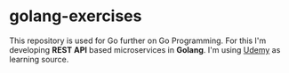 # golang-exercises

This repository is used for Go further on Go Programming. For this I'm developing **REST API** based microservices in **Golang**. I'm using [Udemy](https://www.udemy.com/course/rest-based-microservices-api-development-in-go-lang) as learning source.
